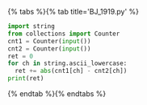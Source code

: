 {% tabs %}{% tab title='BJ_1919.py' %}

```py
import string
from collections import Counter
cnt1 = Counter(input())
cnt2 = Counter(input())
ret = 0
for ch in string.ascii_lowercase:
  ret += abs(cnt1[ch] - cnt2[ch])
print(ret)
```

{% endtab %}{% endtabs %}
